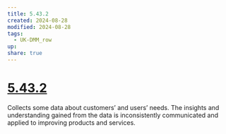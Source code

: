```yaml
---
title: 5.43.2
created: 2024-08-28
modified: 2024-08-28
tags:
  - UK-DMM_row
up: 
share: true
---
```

# [5.43.2](5.43.2.md)

Collects some data about customers’ and users’ needs. The insights and understanding gained from the data is inconsistently communicated and applied to improving products and services.
